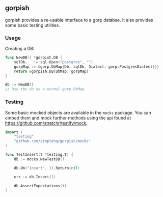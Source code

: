 ## gorpish

gorpish provides a re-usable interface to a gorp databse. It also provides some basic testing utilities.

### Usage

Creating a DB:

```Go
func NewDB() *gorpish.DB {
    sqlDb, _ := sql.Open("postgres", "")
    gorpMap := &gorp.DbMap{Db: sqlDb, Dialect: gorp.PostgresDialect{}}
    return &gorpish.DB{DbMap: gorpMap}
}

db := NewDB()
// Use the db as a normal gorp.DbMap
```

### Testing

Some basic mocked objects are available in the `mocks` package. You can embed them and mock further methods using the api found at https://github.com/stretchr/testify/mock.

```Go
import (
    "testing"
    "github.com/simplehq/gorpish/mocks"
)

func TestInsert(t *testing.T) {
    db := mocks.NewTestDB()

    db.On("Insert", 1).Return(nil)

    err := db.Insert(1)

    db.AssertExpectations(t)
}
```
